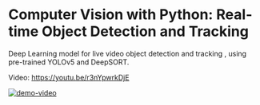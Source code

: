 # Computer Vision with Python: Real-time Object Detection and Tracking
Deep Learning model for live video object detection and tracking , using pre-trained YOLOv5 and DeepSORT.

Video: https://youtu.be/r3nYpwrkDjE

 [![demo-video](https://img.youtube.com/vi/r3nYpwrkDjE/0.jpg)](https://www.youtube.com/watch?v=r3nYpwrkDjE)
